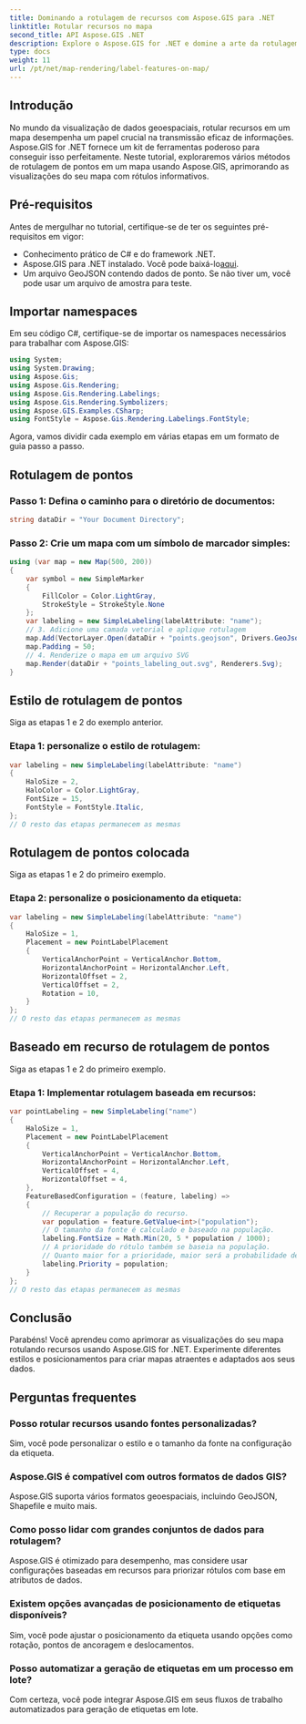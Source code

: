 ```yaml
---
title: Dominando a rotulagem de recursos com Aspose.GIS para .NET
linktitle: Rotular recursos no mapa
second_title: API Aspose.GIS .NET
description: Explore o Aspose.GIS for .NET e domine a arte da rotulagem de recursos em mapas. Aprimore suas visualizações geoespaciais sem esforço. #Aspose #GIS
type: docs
weight: 11
url: /pt/net/map-rendering/label-features-on-map/
---
```

## Introdução
No mundo da visualização de dados geoespaciais, rotular recursos em um mapa desempenha um papel crucial na transmissão eficaz de informações. Aspose.GIS for .NET fornece um kit de ferramentas poderoso para conseguir isso perfeitamente. Neste tutorial, exploraremos vários métodos de rotulagem de pontos em um mapa usando Aspose.GIS, aprimorando as visualizações do seu mapa com rótulos informativos.
## Pré-requisitos
Antes de mergulhar no tutorial, certifique-se de ter os seguintes pré-requisitos em vigor:
- Conhecimento prático de C# e do framework .NET.
-  Aspose.GIS para .NET instalado. Você pode baixá-lo[aqui](https://releases.aspose.com/gis/net/).
- Um arquivo GeoJSON contendo dados de ponto. Se não tiver um, você pode usar um arquivo de amostra para teste.
## Importar namespaces
Em seu código C#, certifique-se de importar os namespaces necessários para trabalhar com Aspose.GIS:
```csharp
using System;
using System.Drawing;
using Aspose.Gis;
using Aspose.Gis.Rendering;
using Aspose.Gis.Rendering.Labelings;
using Aspose.Gis.Rendering.Symbolizers;
using Aspose.GIS.Examples.CSharp;
using FontStyle = Aspose.Gis.Rendering.Labelings.FontStyle;
```
Agora, vamos dividir cada exemplo em várias etapas em um formato de guia passo a passo.
##  Rotulagem de pontos

### Passo 1: Defina o caminho para o diretório de documentos:
```csharp
string dataDir = "Your Document Directory";
```
### Passo 2: Crie um mapa com um símbolo de marcador simples:
```csharp
using (var map = new Map(500, 200))
{
    var symbol = new SimpleMarker
    {
        FillColor = Color.LightGray,
        StrokeStyle = StrokeStyle.None
    };
    var labeling = new SimpleLabeling(labelAttribute: "name");
    // 3. Adicione uma camada vetorial e aplique rotulagem
    map.Add(VectorLayer.Open(dataDir + "points.geojson", Drivers.GeoJson), symbol, labeling);
    map.Padding = 50;
    // 4. Renderize o mapa em um arquivo SVG
    map.Render(dataDir + "points_labeling_out.svg", Renderers.Svg);
}
```
## Estilo de rotulagem de pontos

Siga as etapas 1 e 2 do exemplo anterior.

### Etapa 1: personalize o estilo de rotulagem:
```csharp
var labeling = new SimpleLabeling(labelAttribute: "name")
{
    HaloSize = 2,
    HaloColor = Color.LightGray,
    FontSize = 15,
    FontStyle = FontStyle.Italic,
};
// O resto das etapas permanecem as mesmas
```
## Rotulagem de pontos colocada

Siga as etapas 1 e 2 do primeiro exemplo.
### Etapa 2: personalize o posicionamento da etiqueta:
```csharp
var labeling = new SimpleLabeling(labelAttribute: "name")
{
    HaloSize = 1,
    Placement = new PointLabelPlacement
    {
        VerticalAnchorPoint = VerticalAnchor.Bottom,
        HorizontalAnchorPoint = HorizontalAnchor.Left,
        HorizontalOffset = 2,
        VerticalOffset = 2,
        Rotation = 10,
    }
};
// O resto das etapas permanecem as mesmas
```
## Baseado em recurso de rotulagem de pontos

Siga as etapas 1 e 2 do primeiro exemplo.

### Etapa 1: Implementar rotulagem baseada em recursos:
```csharp
var pointLabeling = new SimpleLabeling("name")
{
    HaloSize = 1,
    Placement = new PointLabelPlacement
    {
        VerticalAnchorPoint = VerticalAnchor.Bottom,
        HorizontalAnchorPoint = HorizontalAnchor.Left,
        VerticalOffset = 4,
        HorizontalOffset = 4,
    },
    FeatureBasedConfiguration = (feature, labeling) =>
    {
        // Recuperar a população do recurso.
        var population = feature.GetValue<int>("population");
        // O tamanho da fonte é calculado e baseado na população.
        labeling.FontSize = Math.Min(20, 5 * population / 1000);
        // A prioridade do rótulo também se baseia na população.
        // Quanto maior for a prioridade, maior será a probabilidade de o rótulo aparecer na imagem de saída.
        labeling.Priority = population;
    }
};
// O resto das etapas permanecem as mesmas
```
## Conclusão
Parabéns! Você aprendeu como aprimorar as visualizações do seu mapa rotulando recursos usando Aspose.GIS for .NET. Experimente diferentes estilos e posicionamentos para criar mapas atraentes e adaptados aos seus dados.
## Perguntas frequentes
### Posso rotular recursos usando fontes personalizadas?
Sim, você pode personalizar o estilo e o tamanho da fonte na configuração da etiqueta.
### Aspose.GIS é compatível com outros formatos de dados GIS?
Aspose.GIS suporta vários formatos geoespaciais, incluindo GeoJSON, Shapefile e muito mais.
### Como posso lidar com grandes conjuntos de dados para rotulagem?
Aspose.GIS é otimizado para desempenho, mas considere usar configurações baseadas em recursos para priorizar rótulos com base em atributos de dados.
### Existem opções avançadas de posicionamento de etiquetas disponíveis?
Sim, você pode ajustar o posicionamento da etiqueta usando opções como rotação, pontos de ancoragem e deslocamentos.
### Posso automatizar a geração de etiquetas em um processo em lote?
Com certeza, você pode integrar Aspose.GIS em seus fluxos de trabalho automatizados para geração de etiquetas em lote.